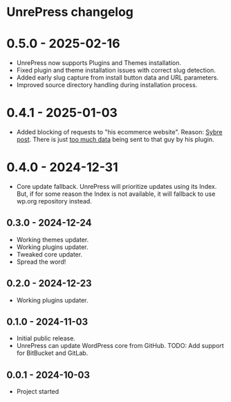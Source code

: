# UnrePress changelog

# 0.5.0 - 2025-02-16
* UnrePress now supports Plugins and Themes installation.
* Fixed plugin and theme installation issues with correct slug detection.
* Added early slug capture from install button data and URL parameters.
* Improved source directory handling during installation process.

# 0.4.1 - 2025-01-03
* Added blocking of requests to "his ecommerce website". Reason: [Sybre post](https://x.com/SybreWaaijer/status/1875230654054752374). There is just [too much data](https://x.com/SybreWaaijer/status/1875230672756858980) being sent to that guy by his plugin.

# 0.4.0 - 2024-12-31
* Core update fallback. UnrePress will prioritize updates using its Index. But, if for some reason the Index is not available, it will fallback to use wp.org repository instead.

## 0.3.0 - 2024-12-24
* Working themes updater.
* Working plugins updater.
* Tweaked core updater.
* Spread the word!

## 0.2.0 - 2024-12-23
* Working plugins updater.

## 0.1.0 - 2024-11-03
* Initial public release.
* UnrePress can update WordPress core from GitHub. TODO: Add support for BitBucket and GitLab.

## 0.0.1 - 2024-10-03
* Project started
